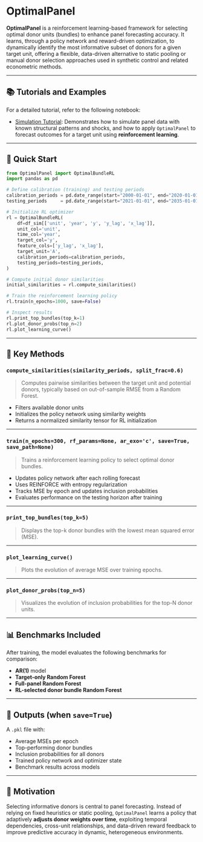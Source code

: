 # OptimalPanel

**OptimalPanel** is a reinforcement learning-based framework for selecting optimal donor units (bundles) to enhance panel forecasting accuracy.
It learns, through a policy network and reward-driven optimization, to dynamically identify the most informative subset of donors for a given target unit, offering a flexible, data-driven alternative to static pooling or manual donor selection approaches used in synthetic control and related econometric methods.

---

## 📚 Tutorials and Examples

For a detailed tutorial, refer to the following notebook:

* [Simulation Tutorial](./notebooks/Tutorial_Simulation.ipynb): Demonstrates how to simulate panel data with known structural patterns and shocks, and how to apply `OptimalPanel` to forecast outcomes for a target unit using **reinforcement learning**.

---

## 🚀 Quick Start

```python
from OptimalPanel import OptimalBundleRL
import pandas as pd

# Define calibration (training) and testing periods
calibration_periods = pd.date_range(start="2000-01-01", end="2020-01-01", freq="YS")
testing_periods     = pd.date_range(start="2021-01-01", end="2035-01-01", freq="YS")

# Initialize RL optimizer
rl = OptimalBundleRL(
    df=df_sim[['unit', 'year', 'y', 'y_lag', 'x_lag']],
    unit_col='unit',
    time_col='year',
    target_col='y',
    feature_cols=['y_lag', 'x_lag'],
    target_unit='A',
    calibration_periods=calibration_periods,
    testing_periods=testing_periods,
)

# Compute initial donor similarities
initial_similarities = rl.compute_similarities()

# Train the reinforcement learning policy
rl.train(n_epochs=1000, save=False)

# Inspect results
rl.print_top_bundles(top_k=1)
rl.plot_donor_probs(top_n=2)
rl.plot_learning_curve()
```

---

## 🔑 Key Methods

### `compute_similarities(similarity_periods, split_frac=0.6)`
> Computes pairwise similarities between the target unit and potential donors, typically based on out-of-sample RMSE from a Random Forest.

- Filters available donor units
- Initializes the policy network using similarity weights
- Returns a normalized similarity tensor for RL initialization

---

### `train(n_epochs=300, rf_params=None, ar_exo='c', save=True, save_path=None)`
> Trains a reinforcement learning policy to select optimal donor bundles.

- Updates policy network after each rolling forecast
- Uses REINFORCE with entropy regularization
- Tracks MSE by epoch and updates inclusion probabilities
- Evaluates performance on the testing horizon after training

---

### `print_top_bundles(top_k=5)`
> Displays the top-k donor bundles with the lowest mean squared error (MSE).

---

### `plot_learning_curve()`
> Plots the evolution of average MSE over training epochs.

---

### `plot_donor_probs(top_n=5)`
> Visualizes the evolution of inclusion probabilities for the top-N donor units.

---

## 📊 Benchmarks Included

After training, the model evaluates the following benchmarks for comparison:

- **AR(1)** model  
- **Target-only Random Forest**  
- **Full-panel Random Forest**  
- **RL-selected donor bundle Random Forest**  

---

## 📁 Outputs (when `save=True`)
A `.pkl` file with:

- Average MSEs per epoch
- Top-performing donor bundles
- Inclusion probabilities for all donors
- Trained policy network and optimizer state
- Benchmark results across models

---

## 🧠 Motivation

Selecting informative donors is central to panel forecasting.
Instead of relying on fixed heuristics or static pooling, `OptimalPanel` learns a policy that adaptively **adjusts donor weights over time**, exploiting temporal dependencies, cross-unit relationships, and data-driven reward feedback to improve predictive accuracy in dynamic, heterogeneous environments.
